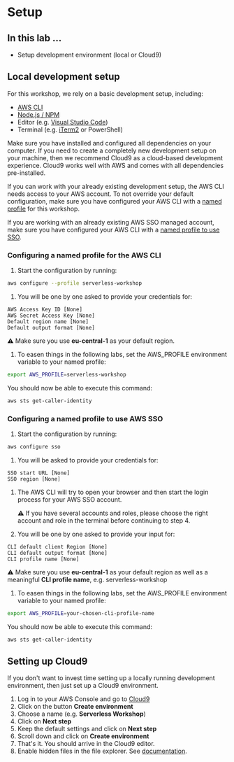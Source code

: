 # Setup

## In this lab …

- Setup development environment (local or Cloud9)

## Local development setup

For this workshop, we rely on a basic development setup, including:

- [AWS CLI](https://docs.aws.amazon.com/cli/latest/userguide/install-cliv2.html)
- [Node.js / NPM](https://nodejs.org/en/)
- Editor (e.g. [Visual Studio Code](https://code.visualstudio.com/))
- Terminal (e.g. [iTerm2](https://iterm2.com/) or PowerShell)

Make sure you have installed and configured all dependencies on your computer. If you need to create a completely new development setup on your machine, then we recommend Cloud9 as a cloud-based development experience. Cloud9 works well with AWS and comes with all dependencies pre-installed.

If you can work with your already existing development setup, the AWS CLI needs access to your AWS account. To not override your default configuration, make sure you have configured your AWS CLI with a [named profile](https://docs.aws.amazon.com/cli/latest/userguide/cli-configure-quickstart.html#cli-configure-quickstart-profiles) for this workshop.

If you are working with an already existing AWS SSO managed account, make sure you have configured your AWS CLI with a [named profile to use SSO](https://docs.aws.amazon.com/cli/latest/userguide/cli-configure-sso.html).

### Configuring a named profile for the AWS CLI

1. Start the configuration by running:
```bash
aws configure --profile serverless-workshop
```
1. You will be one by one asked to provide your credentials for:
```
AWS Access Key ID [None]
AWS Secret Access Key [None]
Default region name [None]
Default output format [None]
```
⚠️ Make sure you use **eu-central-1** as your default region.

1. To easen things in the following labs, set the AWS_PROFILE environment variable to your named profile:
```bash
export AWS_PROFILE=serverless-workshop
```

You should now be able to execute this command:
```bash
aws sts get-caller-identity
```
[//]: # (TODO: Check + update)
### Configuring a named profile to use AWS SSO

1. Start the configuration by running:
```bash
aws configure sso
```
1. You will be asked to provide your credentials for:
```
SSO start URL [None]
SSO region [None]
```
1. The AWS CLI will try to open your browser and then start the login process for your AWS SSO account. 

    ⚠️ If you have several accounts and roles, please choose the right account and role in the terminal before continuing to step 4.
1. You will be one by one asked to provide your input for:
```
CLI default client Region [None]
CLI default output format [None]
CLI profile name [None]
```
⚠️ Make sure you use **eu-central-1** as your default region as well as a meaningful **CLI profile name**, e.g. serverless-workshop

1. To easen things in the following labs, set the AWS_PROFILE environment variable to your named profile:
```bash
export AWS_PROFILE=your-chosen-cli-profile-name
```

You should now be able to execute this command:
```bash
aws sts get-caller-identity
```

## Setting up Cloud9

If you don't want to invest time setting up a locally running development environment, then just set up a Cloud9 environment.

1. Log in to your AWS Console and go to [Cloud9](https://console.aws.amazon.com/cloud9/)
2. Click on the button **Create environment**
3. Choose a name (e.g. **Serverless Workshop**)
4. Click on **Next step**
5. Keep the default settings and click on **Next step**
6. Scroll down and click on **Create environment**
7. That's it. You should arrive in the Cloud9 editor.
8. Enable hidden files in the file explorer. See [documentation](https://docs.aws.amazon.com/cloud9/latest/user-guide/tour-ide.html#tour-ide-environment).
